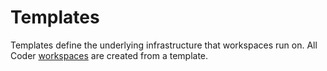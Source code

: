 # Templates

Templates define the underlying infrastructure that workspaces run on.
All Coder [workspaces](./workspaces.md) are created from a template.

<children>
</children>
